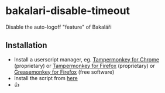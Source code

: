 # bakalari-disable-timeout

Disable the auto-logoff "feature" of Bakaláři


## Installation

- Install a userscript manager, eg. [Tampermonkey for Chrome](https://chrome.google.com/webstore/detail/tampermonkey/dhdgffkkebhmkfjojejmpbldmpobfkfo) (proprietary) or [Tampermonkey for Firefox](https://addons.mozilla.org/en-US/firefox/addon/tampermonkey/) (proprietary) or [Greasemonkey for Firefox](https://addons.mozilla.org/en-US/firefox/addon/greasemonkey/) (free software)
- Install the script from [here](https://raw.githubusercontent.com/mariansam/bakalari-disable-timeout/master/bakalari-disable-timeout.user.js)
- 👍
